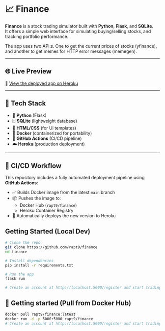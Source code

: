 # 📈 Finance

**Finance** is a stock trading simulator built with **Python**, **Flask**, and **SQLite**.  
It offers a simple web interface for simulating buying/selling stocks, and tracking portfolio performance.

The app uses two API:s. One to get the current prices of stocks (yfinance), and another to get memes for HTTP error messages (memegen).

---

## 🌐 Live Preview

🚀 [View the deployed app on Heroku](https://finance-project-ee67b06a0b41.herokuapp.com/)  

---

## 🔧 Tech Stack

- 🐍 **Python** (Flask)
- 🗄️ **SQLite** (lightweight database)
- 🧪 **HTML/CSS** (for UI templates)
- 🐳 **Docker** (containerized for portability)
- 🔁 **GitHub Actions** (CI/CD pipeline)
- ☁️ **Heroku** (production deployment)

---

## 🔄 CI/CD Workflow

This repository includes a fully automated deployment pipeline using **GitHub Actions**:

- ✅ Builds Docker image from the latest `main` branch
- 📦 Pushes the image to:
  - Docker Hub (`rapt9/finance`)
  - Heroku Container Registry
- 🚀 Automatically deploys the new version to Heroku

## Getting Started (Local Dev)

```bash
# Clone the repo
git clone https://github.com/rapt9/finance
cd finance

# Install dependencies
pip install -r requirements.txt

# Run the app
flask run

# Create an account at http://localhost:5000/register⁠ and start trading! 
```
## 🐳 Getting started (Pull from Docker Hub)
```bash
docker pull rapt9/finance:latest
docker run -d -p 5000:5000 rapt9/finance
# Create an account at http://localhost:5000/register⁠ and start trading! 
```
